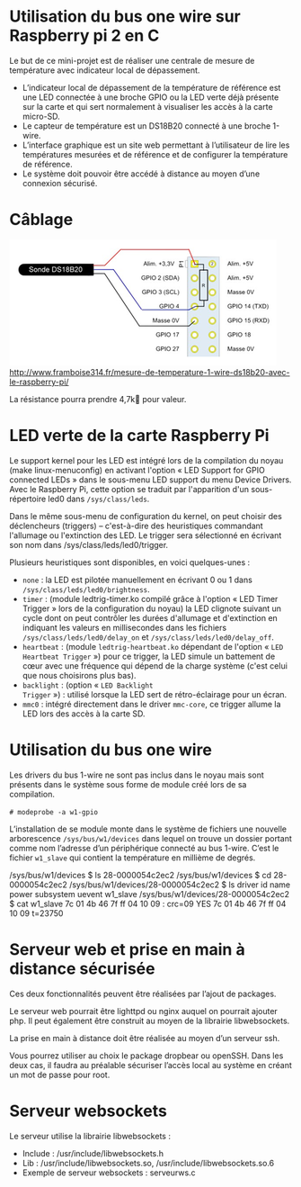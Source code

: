 # Utilisation du bus one wire sur Raspberry pi 2 en C

Le but de ce mini-projet est de réaliser une centrale de mesure de température avec indicateur local de dépassement.

- L’indicateur local de dépassement de la température de référence est une LED connectée à une broche GPIO ou la LED verte déjà présente sur la carte et qui sert normalement à visualiser les accès à la carte micro-SD.
- Le capteur de température est un DS18B20 connecté à une broche 1-wire.
- L’interface graphique est un site web permettant à l’utilisateur de lire les températures mesurées et de référence et de configurer la température de référence.
- Le système doit pouvoir être accédé à distance au moyen d’une connexion sécurisé.

# Câblage

![cablage](cablage.png)
http://www.framboise314.fr/mesure-de-temperature-1-wire-ds18b20-avec-le-raspberry-pi/ 

La résistance pourra prendre 4,7k pour valeur.


# LED verte de la carte Raspberry Pi

Le support kernel pour les LED est intégré lors de la compilation du noyau (make linux-menuconfig)  en activant l'option « LED Support for GPIO connected LEDs » dans le sous-menu LED support du menu Device Drivers. Avec le Raspberry Pi, cette option se traduit par l'apparition d'un sous-répertoire led0 dans <code>/sys/class/leds</code>.

Dans le même sous-menu de configuration du kernel, on peut choisir des déclencheurs (triggers) – c'est-à-dire des heuristiques commandant l'allumage ou l'extinction des LED. Le trigger sera sélectionné en écrivant son nom dans /sys/class/leds/led0/trigger.

Plusieurs heuristiques sont disponibles, en voici quelques-unes :

- <code>none</code> : la LED est pilotée manuellement en écrivant  0 ou 1 dans <code>/sys/class/leds/led0/brightness</code>.
- <code>timer</code> : (module ledtrig-timer.ko compilé grâce à l'option « LED Timer Trigger » lors de la configuration du noyau) la LED clignote suivant un cycle dont on peut contrôler les durées d'allumage et d'extinction en indiquant les valeurs en millisecondes dans les fichiers <code>/sys/class/leds/led0/delay_on</code> et <code>/sys/class/leds/led0/delay_off</code>.
- <code>heartbeat</code> : (module <code>ledtrig-heartbeat.ko</code> dépendant de l'option « <code>LED Heartbeat Trigger</code> ») pour ce trigger, la LED simule un battement de cœur avec une fréquence qui dépend de la charge système (c'est celui que nous choisirons plus bas).
- <code>backlight</code> : (option « <code>LED Backlight Trigger</code> ») : utilisé lorsque la LED sert de rétro-éclairage pour un écran.
- <code>mmc0</code> : intégré directement dans le driver <code>mmc-core</code>, ce trigger allume la LED lors des accès à la carte SD.

# Utilisation du bus one wire

Les drivers du bus 1-wire ne sont pas inclus dans le noyau mais sont présents dans le système sous forme de module créé lors de sa compilation. 

<code># modeprobe -a w1-gpio</code>



L’installation de se module monte dans le système de fichiers une nouvelle arborescence <code>/sys/bus/w1/devices</code> dans lequel on trouve un dossier portant comme nom l’adresse d’un périphérique connecté au bus 1-wire.  C’est le fichier <code>w1_slave</code> qui contient la température en millième de degrés.

<syntaxhighlight lang="shell">
/sys/bus/w1/devices $ ls
28-0000054c2ec2
/sys/bus/w1/devices $ cd 28-0000054c2ec2
/sys/bus/w1/devices/28-0000054c2ec2 $ ls
driver id name power subsystem uevent w1_slave
/sys/bus/w1/devices/28-0000054c2ec2 $ cat w1_slave
7c 01 4b 46 7f ff 04 10 09 : crc=09 YES
7c 01 4b 46 7f ff 04 10 09 t=23750
</syntaxhighlight>

# Serveur web et prise en main à distance sécurisée

Ces deux fonctionnalités peuvent être réalisées par l’ajout de packages.

Le serveur web pourrait être lighttpd ou nginx auquel on pourrait ajouter php. Il peut également être construit au moyen de la librairie libwebsockets.

La prise en main à distance doit être réalisée au moyen d’un serveur ssh. 
 
Vous pourrez utiliser au choix le package dropbear ou openSSH. Dans les deux cas, il faudra au préalable sécuriser l’accès local au système en créant un mot de passe pour root.
 
# Serveur  websockets

Le serveur utilise la librairie libwebsockets :

- Include : <source>/usr/include/libwebsockets.h</source>
- Lib : 	<source>/usr/include/libwebsockets.so</source>, <source>/usr/include/libwebsockets.so.6</source>
- Exemple de serveur websockets : <source>serveurws.c</source>



